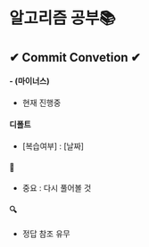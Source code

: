 # 알고리즘 공부📚  


## ✔ Commit Convetion ✔


#### - (마이너스)
- 현재 진행중

#### 디폴트
- [복습여부] : [날짜]
  
#### 📌 
- 중요 : 다시 풀어볼 것

#### 🔍
- 정답 참조 유무
